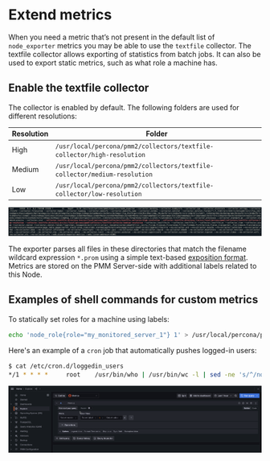 # Extend metrics

When you need a metric that’s not present in the default list of `node_exporter` metrics you may be able to use the `textfile` collector.
The textfile collector allows exporting of statistics from batch jobs. It can also be used to export static metrics, such as what role a machine has.

## Enable the textfile collector

The collector is enabled by default. The following folders are used for different resolutions:

| Resolution | Folder                                                                    |
|------------|---------------------------------------------------------------------------|
|  High      | `/usr/local/percona/pmm2/collectors/textfile-collector/high-resolution`   |
|  Medium    | `/usr/local/percona/pmm2/collectors/textfile-collector/medium-resolution` |
|  Low       | `/usr/local/percona/pmm2/collectors/textfile-collector/low-resolution`    |

![!image](../../_images/node-exporter.textfile-collector.1.png)

The exporter parses all files in these directories that match the filename wildcard expression `*.prom` using a simple text-based [exposition format](https://prometheus.io/docs/instrumenting/exposition_formats/#text-based-format).
Metrics are stored on the PMM Server-side with additional labels related to this Node.

## Examples of shell commands for custom metrics

To statically set roles for a machine using labels:

```sh
echo 'node_role{role="my_monitored_server_1"} 1' > /usr/local/percona/pmm2/collectors/textfile-collector/low-resolution/node_role.prom
```

Here's an example of a `cron` job that automatically pushes logged-in users:

```sh
$ cat /etc/cron.d/loggedin_users
*/1 * * * *     root    /usr/bin/who | /usr/bin/wc -l | sed -ne 's/^/node_loggedin_users /p' > /usr/local/percona/pmm2/collectors/textfile-collector/high-resolution/node_users.prom
```

![!image](../../_images/node-exporter.textfile-collector.2.png)